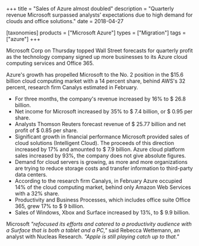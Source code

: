 +++
title = "Sales of Azure almost doubled"
description = "Quarterly revenue Microsoft surpassed analysts’ expectations due to high demand for clouds and office solutions."
date = 2018-04-27

[taxonomies]
products = ["Microsoft Azure"]
types = ["Migration"]
tags = ["azure"]
+++

Microsoft Corp on Thursday topped Wall Street forecasts for quarterly
profit as the technology company signed up more businesses to its Azure
cloud computing services and Office 365.

Azure's growth has propelled Microsoft to the No. 2 position in the
\$15.6 billion cloud computing market with a 14 percent share, behind
AWS's 32 percent, research firm Canalys estimated in February.

-   For three months, the company's revenue increased by 16% to \$ 26.8
    billion.
-   Net income for Microsoft increased by 35% to \$ 7.4 billion, or \$
    0.95 per share.
-   Analysts Thomson Reuters forecast revenue of \$ 25.77 billion and
    net profit of \$ 0.85 per share.
-   Significant growth in financial performance Microsoft provided sales
    of cloud solutions (Intelligent Cloud). The proceeds of this
    direction increased by 17% and amounted to \$ 7.9 billion. Azure
    cloud platform sales increased by 93%, the company does not give
    absolute figures.
-   Demand for cloud servers is growing, as more and more organizations
    are trying to reduce storage costs and transfer information to
    third-party data centers.
-   According to the research firm Canalys, in February Azure occupied
    14% of the cloud computing market, behind only Amazon Web Services
    with a 32% share.
-   Productivity and Business Processes, which includes office suite
    Office 365, grew 17% to \$ 9 billion.
-   Sales of Windows, Xbox and Surface increased by 13%, to \$ 9.9
    billion.

Microsoft *"refocused its efforts and catered to a productivity audience
with a Surface that is both a tablet and a PC,"* said Rebecca Wettemann,
an analyst with Nucleas Research. *"Apple is still playing catch up to
that."*